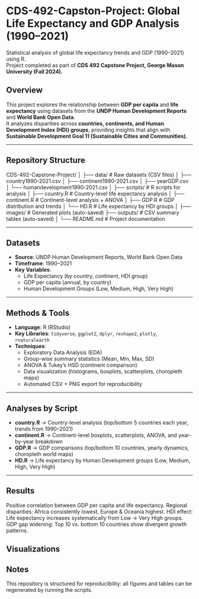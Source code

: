 # CDS-492-Capston-Project: Global Life Expectancy and GDP Analysis (1990–2021)

Statistical analysis of global life expectancy trends and GDP (1990–2021) using R.  
Project completed as part of **CDS 492 Capstone Project, George Mason University (Fall 2024).**  

## Overview
This project explores the relationship between **GDP per capita** and **life expectancy** using datasets from the **UNDP Human Development Reports** and **World Bank Open Data**.  
It analyzes disparities across **countries, continents, and Human Development Index (HDI) groups**, providing insights that align with **Sustainable Development Goal 11 (Sustainable Cities and Communities).**

---

## Repository Structure
CDS-492-Capstone-Project/
│
├── data/ # Raw datasets (CSV files)
│ ├── country1990-2021.csv
│ ├── continent1990-2021.csv
│ ├── yearGDP.csv
│ └── humandevelopment1990-2021.csv
│
├── scripts/ # R scripts for analysis
│ ├── country.R # Country-level life expectancy analysis
│ ├── continent.R # Continent-level analysis + ANOVA
│ ├── GDP.R # GDP distribution and trends
│ └── HD.R # Life expectancy by HDI groups
│
├── images/ # Generated plots (auto-saved)
├── outputs/ # CSV summary tables (auto-saved)
│
└── README.md # Project documentation


---

## Datasets
- **Source**: UNDP Human Development Reports, World Bank Open Data  
- **Timeframe**: 1990–2021  
- **Key Variables**:  
  - Life Expectancy (by country, continent, HDI group)  
  - GDP per capita (annual, by country)  
  - Human Development Groups (Low, Medium, High, Very High)  

---

## Methods & Tools
- **Language**: R (RStudio)  
- **Key Libraries**: `tidyverse`, `ggplot2`, `dplyr`, `reshape2`, `plotly`, `rnaturalearth`  
- **Techniques**:  
  - Exploratory Data Analysis (EDA)  
  - Group-wise summary statistics (Mean, Min, Max, SD)  
  - ANOVA & Tukey’s HSD (continent comparison)  
  - Data visualization (histograms, boxplots, scatterplots, choropleth maps)  
  - Automated CSV + PNG export for reproducibility  

---

## Analyses by Script
- **country.R** → Country-level analysis (top/bottom 5 countries each year, trends from 1990–2021)  
- **continent.R** → Continent-level boxplots, scatterplots, ANOVA, and year-by-year breakdown  
- **GDP.R** → GDP comparisons (top/bottom 10 countries, yearly dynamics, choropleth world maps)  
- **HD.R** → Life expectancy by Human Development groups (Low, Medium, High, Very High)  

---

<!--여 부분은 확인 필요 ## How to Run
1. Clone the repository:
   ```bash
   git clone https://github.com/pcw419/CDS-492-Capstone-Project.git
   cd CDS-492-Capstone-Project -->


## Results <!-- 이거 보여줄 지 말지 결정 (Highlights) -->

Positive correlation between GDP per capita and life expectancy.
Regional disparities: Africa consistently lowest, Europe & Oceania highest.
HDI effect: Life expectancy increases systematically from Low → Very High groups.
GDP gap widening: Top 10 vs. bottom 10 countries show divergent growth patterns.

## Visualizations
<!-- 어떤 시각화 결과 넣을지 결정 - 실제 나왔던 이미지 활용
(Add generated images in /images and link them here)

Country life expectancy (1990 vs 2021)

Continent-level life expectancy boxplots

Top/Bottom 10 GDP countries (1990 & 2021)

HDI group regression plots

Interactive world GDP map (1990–2021, Plotly) -->

## Notes
This repository is structured for reproducibility: all figures and tables can be regenerated by running the scripts.
